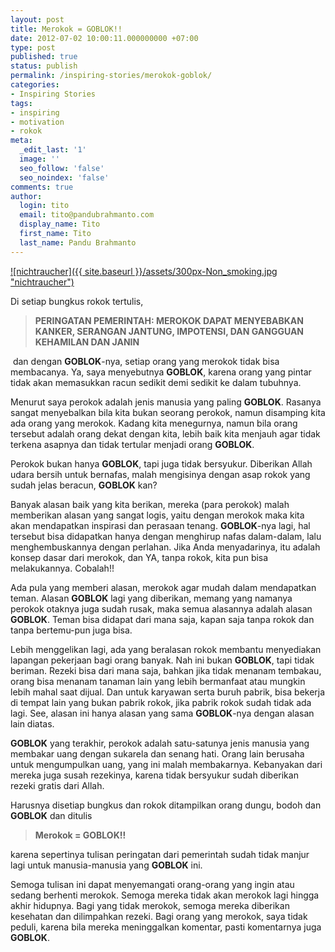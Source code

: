 ```yaml
---
layout: post
title: Merokok = GOBLOK!!
date: 2012-07-02 10:00:11.000000000 +07:00
type: post
published: true
status: publish
permalink: /inspiring-stories/merokok-goblok/
categories:
- Inspiring Stories
tags:
- inspiring
- motivation
- rokok
meta:
  _edit_last: '1'
  image: ''
  seo_follow: 'false'
  seo_noindex: 'false'
comments: true
author:
  login: tito
  email: tito@pandubrahmanto.com
  display_name: Tito
  first_name: Tito
  last_name: Pandu Brahmanto
---
```

[![nichtraucher]({{ site.baseurl }}/assets/300px-Non_smoking.jpg "nichtraucher")](http://commons.wikipedia.org/wiki/File:Non_smoking.jpg)

Di setiap bungkus rokok tertulis,

> **PERINGATAN PEMERINTAH: MEROKOK DAPAT MENYEBABKAN KANKER, SERANGAN JANTUNG, IMPOTENSI, DAN GANGGUAN KEHAMILAN DAN JANIN**

 dan dengan **GOBLOK**-nya, setiap orang yang merokok tidak bisa membacanya. Ya, saya menyebutnya **GOBLOK**, karena orang yang pintar tidak akan memasukkan racun sedikit demi sedikit ke dalam tubuhnya.

Menurut saya perokok adalah jenis manusia yang paling **GOBLOK**. Rasanya sangat menyebalkan bila kita bukan seorang perokok, namun disamping kita ada orang yang merokok. Kadang kita menegurnya, namun bila orang tersebut adalah orang dekat dengan kita, lebih baik kita menjauh agar tidak terkena asapnya dan tidak tertular menjadi orang **GOBLOK**.

Perokok bukan hanya **GOBLOK**, tapi juga tidak bersyukur. Diberikan Allah udara bersih untuk bernafas, malah mengisinya dengan asap rokok yang sudah jelas beracun, **GOBLOK** kan?

Banyak alasan baik yang kita berikan, mereka (para perokok) malah memberikan alasan yang sangat logis, yaitu dengan merokok maka kita akan mendapatkan inspirasi dan perasaan tenang. **GOBLOK**-nya lagi, hal tersebut bisa didapatkan hanya dengan menghirup nafas dalam-dalam, lalu menghembuskannya dengan perlahan. Jika Anda menyadarinya, itu adalah konsep dasar dari merokok, dan YA, tanpa rokok, kita pun bisa melakukannya. Cobalah!!

Ada pula yang memberi alasan, merokok agar mudah dalam mendapatkan teman. Alasan **GOBLOK** lagi yang diberikan, memang yang namanya perokok otaknya juga sudah rusak, maka semua alasannya adalah alasan **GOBLOK**. Teman bisa didapat dari mana saja, kapan saja tanpa rokok dan tanpa bertemu-pun juga bisa.

Lebih menggelikan lagi, ada yang beralasan rokok membantu menyediakan lapangan pekerjaan bagi orang banyak. Nah ini bukan **GOBLOK**, tapi tidak beriman. Rezeki bisa dari mana saja, bahkan jika tidak menanam tembakau, orang bisa menanam tanaman lain yang lebih bermanfaat atau mungkin lebih mahal saat dijual. Dan untuk karyawan serta buruh pabrik, bisa bekerja di tempat lain yang bukan pabrik rokok, jika pabrik rokok sudah tidak ada lagi. See, alasan ini hanya alasan yang sama **GOBLOK**-nya dengan alasan lain diatas.

**GOBLOK** yang terakhir, perokok adalah satu-satunya jenis manusia yang membakar uang dengan sukarela dan senang hati. Orang lain berusaha untuk mengumpulkan uang, yang ini malah membakarnya. Kebanyakan dari mereka juga susah rezekinya, karena tidak bersyukur sudah diberikan rezeki gratis dari Allah.

Harusnya disetiap bungkus dan rokok ditampilkan orang dungu, bodoh dan **GOBLOK** dan ditulis

> **Merokok = GOBLOK!!**

karena sepertinya tulisan peringatan dari pemerintah sudah tidak manjur lagi untuk manusia-manusia yang **GOBLOK** ini.

Semoga tulisan ini dapat menyemangati orang-orang yang ingin atau sedang berhenti merokok. Semoga mereka tidak akan merokok lagi hingga akhir hidupnya. Bagi yang tidak merokok, semoga mereka diberikan kesehatan dan dilimpahkan rezeki. Bagi orang yang merokok, saya tidak peduli, karena bila mereka meninggalkan komentar, pasti komentarnya juga **GOBLOK**.
